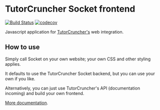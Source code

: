 TutorCruncher Socket frontend
=============================

[![Build Status](https://travis-ci.org/tutorcruncher/socket-frontend.svg?branch=master)](https://travis-ci.org/tutorcruncher/socket-frontend)
[![codecov](https://codecov.io/gh/tutorcruncher/socket-frontend/branch/master/graph/badge.svg)](https://codecov.io/gh/tutorcruncher/socket-frontend)

Javascript application for [TutorCruncher's](https://tutorcruncher.com) web integration.
 
## How to use

Simply call Socket on your own website; your own CSS and other styling applies.

It defaults to use the TutorCruncher Socket backend, but you can use your own if you like.

Alternatively, you can just use TutorCruncher's API (documentation incoming) and build your own frontend.

[More documentation](https://help.tutorcruncher.com/tc-socket/).
